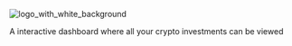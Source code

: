 ![logo_with_white_background](https://user-images.githubusercontent.com/42294625/152796952-f9d82073-1a72-4515-a202-58fc8dae7514.png)

A interactive dashboard where all your crypto investments can be viewed
